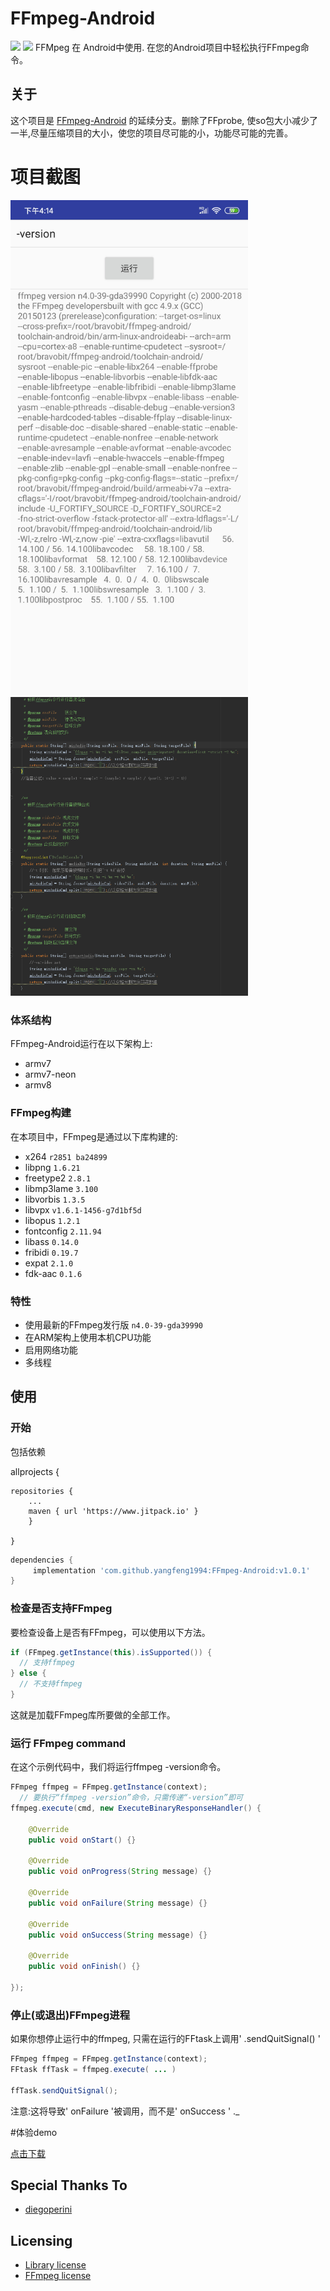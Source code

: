 # FFmpeg-Android
[![](https://jitpack.io/v/yangfeng1994/FFmpeg-Android.svg)](https://jitpack.io/#yangfeng1994/FFmpeg-Android)
[![](https://img.shields.io/badge/FFmpeg-4.0-yellow.svg)](http://ffmpeg.org/releases/ffmpeg-4.0.tar.bz2)
FFMpeg 在 Android中使用.
在您的Android项目中轻松执行FFmpeg命令。

## 关于
这个项目是 [FFmpeg-Android](https://github.com/bravobit/FFmpeg-Android) 的延续分支。删除了FFprobe,
使so包大小减少了一半,尽量压缩项目的大小，使您的项目尽可能的小，功能尽可能的完善。


# 项目截图

<img src="/sample/imgs/ffmpeg_version.jpg" alt="图-1：ffmpeg_version" width="380px"></img>
<img src="/sample/imgs/cmd.jpg" alt="图-2：cmd" width="380px"></img>

### 体系结构
FFmpeg-Android运行在以下架构上:
- armv7
- armv7-neon
- armv8

### FFmpeg构建
在本项目中，FFmpeg是通过以下库构建的:
- x264 `r2851 ba24899`
- libpng `1.6.21`
- freetype2 `2.8.1`
- libmp3lame `3.100`
- libvorbis `1.3.5`
- libvpx `v1.6.1-1456-g7d1bf5d`
- libopus `1.2.1`
- fontconfig `2.11.94`
- libass `0.14.0`
- fribidi `0.19.7`
- expat `2.1.0`
- fdk-aac `0.1.6`

### 特性
- 使用最新的FFmpeg发行版 `n4.0-39-gda39990`
- 在ARM架构上使用本机CPU功能
- 启用网络功能
- 多线程

## 使用

### 开始
包括依赖


allprojects
{

	repositories {
		...
		maven { url 'https://www.jitpack.io' }
		}

	}

```gradle
dependencies {
     implementation 'com.github.yangfeng1994:FFmpeg-Android:v1.0.1'
}
```

### 检查是否支持FFmpeg
要检查设备上是否有FFmpeg，可以使用以下方法。
```java
if (FFmpeg.getInstance(this).isSupported()) {
  // 支持ffmpeg
} else {
  // 不支持ffmpeg
}
```
这就是加载FFmpeg库所要做的全部工作。

### 运行 FFmpeg command
在这个示例代码中，我们将运行ffmpeg -version命令。
```java
FFmpeg ffmpeg = FFmpeg.getInstance(context);
  // 要执行“ffmpeg -version”命令，只需传递“-version”即可
ffmpeg.execute(cmd, new ExecuteBinaryResponseHandler() {

    @Override
    public void onStart() {}

    @Override
    public void onProgress(String message) {}

    @Override
    public void onFailure(String message) {}

    @Override
    public void onSuccess(String message) {}

    @Override
    public void onFinish() {}

});
```

### 停止(或退出)FFmpeg进程
如果你想停止运行中的ffmpeg, 只需在运行的FFtask上调用' .sendQuitSignal() '

```java
FFmpeg ffmpeg = FFmpeg.getInstance(context);
FFtask ffTask = ffmpeg.execute( ... )

ffTask.sendQuitSignal();
```

注意:这将导致' onFailure '被调用，而不是' onSuccess ' ._

#体验demo

[点击下载](https://github.com/yangfeng1994/FFmpeg-Android/tree/master/sample/release/sample-release.apk)

## Special Thanks To
- [diegoperini](https://github.com/diegoperini)

## Licensing
- [Library license](https://github.com/bravobit/FFmpeg-Android/blob/master/LICENSE)
- [FFmpeg license](https://www.ffmpeg.org/legal.html)
